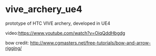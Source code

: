 # vive_archery_ue4

prototype of HTC VIVE archery, developed in UE4

video:https://www.youtube.com/watch?v=OiqQddHbgdg

bow credit: http://www.cgmasters.net/free-tutorials/bow-and-arrow-rigging/

